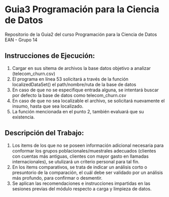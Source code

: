 # Guia3 Programación para la Ciencia de Datos
Repositorio de la Guia2 del curso Programación para la Ciencia de Datos EAN - Grupo 14

## Instrucciones de Ejecución:
1. Cargar en sus sitema de archivos la base datos objetivo a analizar (telecom_churn.csv)
2. El programa en línea 53 solicitará a través de la función localizedDataSet() el path/nombre/ruta de la base de datos
3. En caso de que no se especifique entrada alguna, se intentará buscar por defecto la base de datos como telecom_churn.csv
4. En caso de que no sea localizable el archivo, se solicitará nuevamente el insumo, hasta que sea localizado.
5. La función mencionada en el punto 2, también evaluará que su existencia.

## Descripción del Trabajo:
1. Los items de los que no se poseen información adicional necesaria para conformar los grupos poblacionales/muestrales adecuados (clientes con cuentas más antiguas, clientes con mayor gasto en llamadas internacionales), se utulizará un criterio personal para tal fin.
2. En los items comparativos, se trata de indicar un análisis corto o presuntorio de la comparación, el cuál debe ser validado por un análisis más profundo, para confirmar o desmentir.
3. Se aplican las recomendaciones e instrucciones impartidas en las sesiones previas del módulo respecto a carga y limpieza de datos.
